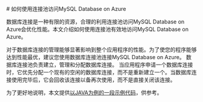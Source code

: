 <properties linkid="" urlDisplayName="" pageTitle="如何使用连接池访问MySQL Database on Azure- Azure 微软云" metaKeywords="Azure 云，技术文档，文档与资源，MySQL,数据库，连接池，connection pool, Azure MySQL, MySQL PaaS,Azure MySQL PaaS, Azure MySQL Service, Azure RDS" description="
合理的利用连接池访问MySQL Database on Azure会优化性能。本文介绍如何使用连接池有效地访问MySQL Database on Azure，并给出以JAVA为例的示例代码供参考。" metaCanonical="" services="MySQL" documentationCenter="Services" title="" authors="" solutions="" manager="" editor="" />

<tags ms.service="mysql" ms.date="" wacn.date=""/>
# 如何使用连接池访问MySQL Database on Azure<sup style="color: #a5ce00; font-weight: bold; text-transform: uppercase; font-family: '微软雅黑'; font-size: 20px;" class="wa-previewTag"></sup>



数据库连接是一种有限的资源，合理的利用连接池访问MySQL Database on Azure会优化性能。本文介绍如何使用连接池有效地访问MySQL Database on Azure。

对于数据库连接的管理能够显著影响到整个应用程序的性能。为了使您的程序能够达到性能最优，建议您使用数据库连接池连接MySQL Database on Azure。 
数据库连接池负责建立，管理和分配数据库连接。 当应用程序申请一个数据库连接时，它优先分配一个现有的空闲的数据库连接，而不是重新建立一个。当数据库连接使用完毕后，它会回收该连接以备再次使用，而不是直接关闭该连接。

为了更好地说明，本文提供[以JAVA为例的一段示例代码](http://dummyURL.com)，供参考。

